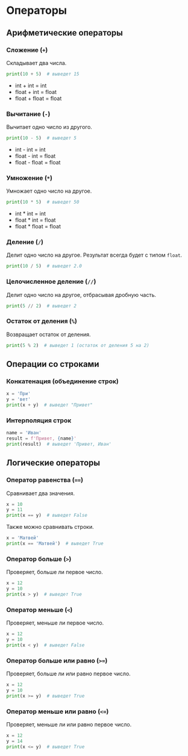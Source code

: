 # Операторы
## Арифметические операторы
### Сложение (`+`)
Складывает два числа.

```python
print(10 + 5)  # выведет 15
```

- int + int = int
- float + int = float
- float + float = float

### Вычитание (`-`)
Вычитает одно число из другого.

```python
print(10 - 5)  # выведет 5
```

- int - int = int
- float - int = float
- float - float = float

### Умножение (`*`)
Умножает одно число на другое.

```python
print(10 * 5)  # выведет 50
```

- int * int = int
- float * int = float
- float * float = float

### Деление (`/`)
Делит одно число на другое. Результат всегда будет с типом `float`.

```python
print(10 / 5)  # выведет 2.0
```

### Целочисленное деление (`//`)
Делит одно число на другое, отбрасывая дробную часть.

```python
print(5 // 2)  # выведет 2
```

### Остаток от деления (`%`)
Возвращает остаток от деления.

```python
print(5 % 2)  # выведет 1 (остаток от деления 5 на 2)
```

## Операции со строками
### Конкатенация (объединение строк)
```python
x = 'При'
y = 'вет'
print(x + y)  # выведет "Привет"
```

### Интерполяция строк
```python
name = 'Иван'
result = f'Привет, {name}'
print(result)  # выведет 'Привет, Иван'
```

## Логические операторы
### Оператор равенства (`==`)
Сравнивает два значения.

```python
x = 10
y = 11
print(x == y)  # выведет False
```

Также можно сравнивать строки.

```python
x = 'Матвей'
print(x == 'Матвей')  # выведет True
```

### Оператор больше (`>`)
Проверяет, больше ли первое число.

```python
x = 12
y = 10
print(x > y)  # выведет True
```

### Оператор меньше (`<`)
Проверяет, меньше ли первое число.

```python
x = 12
y = 10
print(x < y)  # выведет False
```

### Оператор больше или равно (`>=`)
Проверяет, больше ли или равно первое число.

```python
x = 12
y = 10
print(x >= y)  # выведет True
```

### Оператор меньше или равно (`<=`)
Проверяет, меньше ли или равно первое число.

```python
x = 12
y = 14
print(x <= y)  # выведет True
```